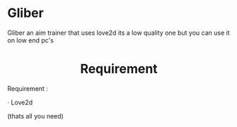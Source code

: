 # Gliber
Gliber an aim trainer that uses love2d its a low quality one but you can use it on low end pc's

<h1 align="center">Requirement</h1>
<p>
  
Requirement :

· Love2d

(thats all you need)
